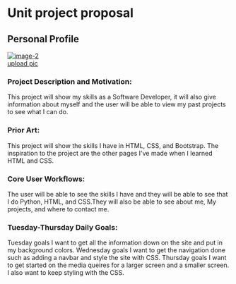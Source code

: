 <h1>Unit project proposal</h1>
<h2>Personal Profile</h2>
<a href="https://ibb.co/y5kvywF"><img src="https://i.ibb.co/mtyZqL5/image-2.png" alt="image-2" border="0"></a><br /><a target='_blank' href='https://imgbb.com/'>upload pic</a><br />

<h3>Project Description and Motivation:</h3> 
This project will show my skills as a Software Developer, it will also give information about myself and the user will be able to view my past projects to see what I can do.
<h3>Prior Art:</h3>
This project will show the skills I have in HTML, CSS, and Bootstrap. The inspiration to the project are the other pages I've made when I learned HTML and CSS.
<h3>Core User Workflows:</h3>
The user will be able to see the skills I have and they will be able to see that I do Python, HTML, and CSS.They will also be able to see about me, My projects, and where to contact me. 
<h3>Tuesday-Thursday Daily Goals:</h3>
Tuesday goals I want to get all the information down on the site and put in my background colors.
Wednesday goals I want to get the navigation done such as adding a navbar and style the site with CSS.
Thursday goals I want to get started on the media queires for a larger screen and a smaller screen. I also want to keep styling with the CSS.
